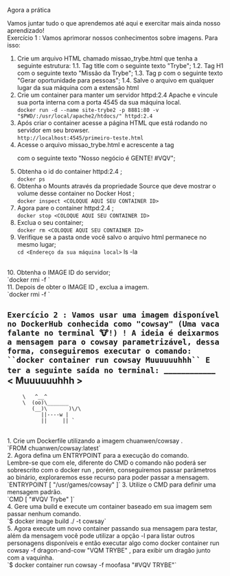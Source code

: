 Agora a prática

Vamos juntar tudo o que aprendemos até aqui e exercitar mais ainda nosso aprendizado!<br/>
Exercício 1 :
Vamos aprimorar nossos conhecimentos sobre imagens.
Para isso:
1. Crie um arquivo HTML chamado missao_trybe.html que tenha a seguinte estrutura: 1.1. Tag title com o seguinte texto "Trybe"; 1.2. Tag H1 com o seguinte texto "Missão da Trybe"; 1.3. Tag p com o seguinte texto "Gerar oportunidade para pessoas"; 1.4. Salve o arquivo em qualquer lugar da sua máquina com a extensão html <br/>
2. Crie um container para manter um servidor httpd:2.4 Apache e vincule sua porta interna com a porta 4545 da sua máquina local.<br/>
`docker run -d --name site-trybe2 -p 8881:80 -v "$PWD/:/usr/local/apache2/htdocs/" httpd:2.4`
3. Após criar o container acesse a página HTML que está rodando no servidor em seu browser.<br/>
`http://localhost:4545/primeiro-teste.html`
4. Acesse o arquivo missao_trybe.html e acrescente a tag <p> com o seguinte texto "Nosso negócio é GENTE! #VQV";<br/>
5. Obtenha o id do container httpd:2.4 ;<br/>
`docker ps`
6. Obtenha o Mounts através da propriedade Source que deve mostrar o volume desse container no Docker Host ;<br/>
  `docker inspect <COLOQUE AQUI SEU CONTAINER ID>`
7. Agora pare o container httpd:2.4 ;<br/>
 `docker stop <COLOQUE AQUI SEU CONTAINER ID>`
8. Exclua o seu container;<br/>
 `docker rm <COLOQUE AQUI SEU CONTAINER ID>`
9. Verifique se a pasta onde você salvo o arquivo html permanece no mesmo lugar;<br/>
 `cd <Endereço da sua máquina local>`
 ls -la
 <br/>
10. Obtenha o IMAGE ID do servidor;<br/>
 `docker rmi -f <COLOQUE AQUI SEU IMAGE ID>`
 <br/>
11. Depois de obter o IMAGE ID , exclua a imagem.<br/>
 `docker rmi -f <COLOQUE AQUI SEU IMAGE ID>`
 <br/>


`Exercício 2 :
Vamos usar uma imagem disponível no DockerHub conhecida como "cowsay" (Uma vaca falante no terminal 🐮!) !
A ideia é deixarmos a mensagem para o cowsay parametrizável, dessa forma, conseguiremos executar o comando:
    ``docker container run cowsay Muuuuuuhhh``
    E ter a seguinte saída no terminal:
    `____________
< Muuuuuuhhh >
------------
         \   ^__^
         \  (oo)\_______
            (__)\       )\/\
               ||----w |
               ||     || `
<br/>
1. Crie um Dockerfile utilizando a imagem chuanwen/cowsay .
<br/>
`FROM chuanwen/cowsay:latest`
<br/>
2. Agora defina um ENTRYPOINT para a execução do comando. <br/>
Lembre-se que com ele, diferente do CMD o comando não poderá ser sobrescrito com o docker run , porém, conseguiremos passar parâmetros ao binário, exploraremos esse recurso para poder passar a mensagem.
 `ENTRYPOINT [ "/usr/games/cowsay" ]`
3. Utilize o CMD para definir uma mensagem padrão.<br/>
`CMD [ "#VQV Trybe" ]`
<br/>
4. Gere uma build e execute um container baseado em sua imagem sem passar nenhum comando.
<br/>
`$ docker image build ./ -t cowsay`
<br/>
5. Agora execute um novo container passando sua mensagem para testar, além da mensagem você pode utilizar a opção -l para listar outros personagens disponíveis e então executar algo como docker container run cowsay -f dragon-and-cow "VQM TRYBE" , para exibir um dragão junto com a vaquinha.
<br/>
`$ docker container run cowsay -f moofasa "#VQV TRYBE"`